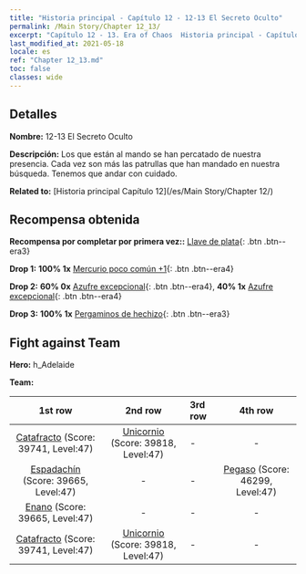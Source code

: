 ```yaml
---
title: "Historia principal - Capítulo 12 - 12-13 El Secreto Oculto"
permalink: /Main Story/Chapter 12_13/
excerpt: "Capítulo 12 - 13. Era of Chaos  Historia principal - Capítulo 12_13. 12-13 El Secreto Oculto"
last_modified_at: 2021-05-18
locale: es
ref: "Chapter 12_13.md"
toc: false
classes: wide
---
```


## Detalles

 **Nombre:** 12-13 El Secreto Oculto

 **Descripción:** Los que están al mando se han percatado de nuestra presencia. Cada vez son más las patrullas que han mandado en nuestra búsqueda. Tenemos que andar con cuidado.

 **Related to:** [Historia principal Capítulo 12](/es/Main Story/Chapter 12/)

## Recompensa obtenida

 **Recompensa por completar por primera vez::** [Llave de plata](/ItemsES/con_693/){: .btn .btn--era3}

 **Drop 1:** **100% 1x** [Mercurio poco común +1](/ItemsES/mat_42/){: .btn .btn--era4}

 **Drop 2:** **60% 0x** [Azufre excepcional](/ItemsES/mat_36/){: .btn .btn--era4}, **40% 1x** [Azufre excepcional](/ItemsES/mat_36/){: .btn .btn--era4}

 **Drop 3:** **100% 1x** [Pergaminos de hechizo](/ItemsES/con_694/){: .btn .btn--era3}


## Fight against Team
 **Hero:** h_Adelaide

 **Team:**


  | 1st row | 2nd row | 3rd row | 4th row |
  |:----:|:----:|:----|:----:|
  | [Catafracto](/es/units/Cavalier/) (Score: 39741, Level:47)  | [Unicornio](/es/units/Unicorn/) (Score: 39818, Level:47)  | - | - |
  | [Espadachín](/es/units/Swordsman/) (Score: 39665, Level:47)  | - | - | [Pegaso](/es/units/Pegasus/) (Score: 46299, Level:47)  |
  | [Enano](/es/units/Dwarf/) (Score: 39665, Level:47)  | - | - | - |
  | [Catafracto](/es/units/Cavalier/) (Score: 39741, Level:47)  | [Unicornio](/es/units/Unicorn/) (Score: 39818, Level:47)  | - | - |


